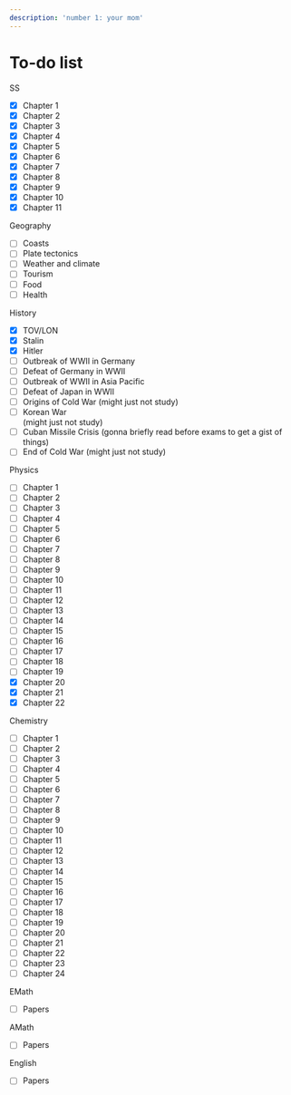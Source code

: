 ```yaml
---
description: 'number 1: your mom'
---
```


# To-do list

SS

* [x] Chapter 1
* [x] Chapter 2
* [x] Chapter 3
* [x] Chapter 4
* [x] Chapter 5
* [x] Chapter 6
* [x] Chapter 7
* [x] Chapter 8
* [x] Chapter 9
* [x] Chapter 10
* [x] Chapter 11

Geography

* [ ] Coasts
* [ ] Plate tectonics
* [ ] Weather and climate
* [ ] Tourism
* [ ] Food
* [ ] Health

History

* [x] TOV/LON
* [x] Stalin
* [x] Hitler
* [ ] Outbreak of WWII in Germany
* [ ] Defeat of Germany in WWII
* [ ] Outbreak of WWII in Asia Pacific
* [ ] Defeat of Japan in WWII
* [ ] Origins of Cold War (might just not study)
* [ ] Korean War\
  (might just not study)
* [ ] Cuban Missile Crisis (gonna briefly read before exams to get a gist of things)
* [ ] End of Cold War (might just not study)

Physics

* [ ] Chapter 1
* [ ] Chapter 2
* [ ] Chapter 3
* [ ] Chapter 4
* [ ] Chapter 5
* [ ] Chapter 6
* [ ] Chapter 7
* [ ] Chapter 8
* [ ] Chapter 9
* [ ] Chapter 10
* [ ] Chapter 11
* [ ] Chapter 12
* [ ] Chapter 13
* [ ] Chapter 14
* [ ] Chapter 15
* [ ] Chapter 16
* [ ] Chapter 17
* [ ] Chapter 18
* [ ] Chapter 19
* [x] Chapter 20
* [x] Chapter 21
* [x] Chapter 22

Chemistry

* [ ] Chapter 1
* [ ] Chapter 2
* [ ] Chapter 3
* [ ] Chapter 4
* [ ] Chapter 5
* [ ] Chapter 6
* [ ] Chapter 7
* [ ] Chapter 8
* [ ] Chapter 9
* [ ] Chapter 10
* [ ] Chapter 11
* [ ] Chapter 12
* [ ] Chapter 13
* [ ] Chapter 14
* [ ] Chapter 15
* [ ] Chapter 16
* [ ] Chapter 17
* [ ] Chapter 18
* [ ] Chapter 19
* [ ] Chapter 20
* [ ] Chapter 21
* [ ] Chapter 22
* [ ] Chapter 23
* [ ] Chapter 24

EMath

* [ ] Papers

AMath

* [ ] Papers

English

* [ ] Papers



